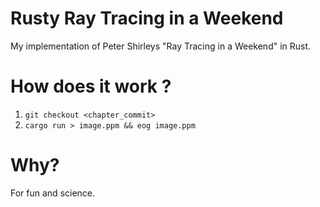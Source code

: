# Rusty Ray Tracing in a Weekend

My implementation of Peter Shirleys "Ray Tracing in a Weekend" in Rust.

# How does it work ?

1. `git checkout <chapter_commit>`
2. `cargo run > image.ppm && eog image.ppm`

# Why?

For fun and science.
